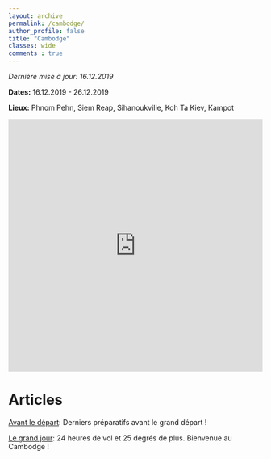 ```yaml
---
layout: archive
permalink: /cambodge/
author_profile: false
title: "Cambodge"
classes: wide
comments : true
---
```


*Dernière mise à jour: 16.12.2019*

**Dates:** 16.12.2019 - 26.12.2019

**Lieux:** Phnom Pehn, Siem Reap, Sihanoukville, Koh Ta Kiev, Kampot

<iframe src="https://www.google.com/maps/d/embed?mid=1ZMvTHjzBqcFvWcVU5IMo1c86jjo-qSs7" width="100%" height="500" frameBorder="0"></iframe>

<br>

# Articles

[Avant le départ](https://maelfabien.github.io/cambodge_0/): Derniers préparatifs avant le grand départ !

[Le grand jour](https://maelfabien.github.io/cambodge_1/): 24 heures de vol et 25 degrés de plus. Bienvenue au Cambodge !